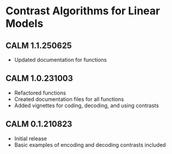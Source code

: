 # Contrast Algorithms for Linear Models

## CALM 1.1.250625

- Updated documentation for functions

## CALM 1.0.231003

- Refactored functions
- Created documentation files for all functions
- Added vignettes for coding, decoding, and using contrasts

## CALM 0.1.210823

- Initial release
- Basic examples of encoding and decoding contrasts included
